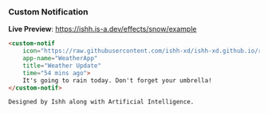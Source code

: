 ### Custom Notification
**Live Preview**: https://ishh.is-a.dev/effects/snow/example
```html
<custom-notif 
    icon="https://raw.githubusercontent.com/ishh-xd/ishh-xd.github.io/refs/heads/main/effects/notif/eg_icon.png" 
    app-name="WeatherApp" 
    title="Weather Update" 
    time="54 mins ago">
    It's going to rain today. Don't forget your umbrella!
</custom-notif>
```
`Designed by Ishh along with Artificial Intelligence.`
